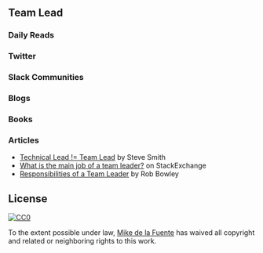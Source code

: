 ﻿## Team Lead
### Daily Reads

### Twitter

### Slack Communities

### Blogs

### Books

### Articles
- [Technical Lead != Team Lead](https://dzone.com/articles/technical-lead-team-lead) by Steve Smith
- [What is the main job of a team leader?](http://softwareengineering.stackexchange.com/questions/37694/what-is-the-main-job-of-a-team-leader) on StackExchange
- [Responsibilities of a Team Leader](http://blog.robbowley.net/responsibilities-of-a-team-leader/) by Rob Bowley

## License

[![CC0](http://mirrors.creativecommons.org/presskit/buttons/88x31/svg/cc-zero.svg)](https://creativecommons.org/publicdomain/zero/1.0/)

To the extent possible under law, [Mike de la Fuente](http://twitter.highfiveboom.com) has waived all copyright and related or neighboring rights to this work.
